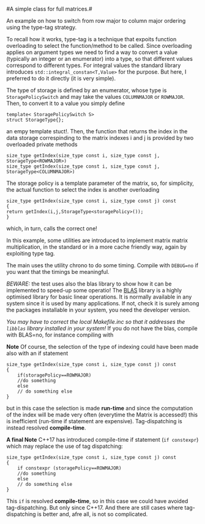 
#A simple class for full matrices.#

An example on how to switch from row major to column major ordering using the
type-tag strategy. 

To recall how it works, type-tag is a technique that expoits function
overloading to select the function/method to be called. Since
overloading applies on argument types we need to find a way to convert
a value (typically an integer or an enumerator) into a type, so that
different values correspond to different types. For integral values
the standard library introduces `std::integral_constan<T,Value>` for
the purpose. But here, I preferred to do it directly (it is very
simple).

The type of storage is defined by an enumerator, whose type is
`StoragePolicySwitch` and may take the values `COLUMNMAJOR` or `ROWMAJOR`. Then, to convert it to a value you simply define


    template< StoragePolicySwitch S>
    struct StorageType{};

an empy template stuct!.
Then, the function that returns the index in the data storage correspinding to the matrix indexes i and j is provided by two overloaded private methods

    
    size_type getIndex(size_type const i, size_type const j, StorageType<ROWMAJOR>)
    size_type getIndex(size_type const i, size_type const j, StorageType<COLUMNMAJOR>)

The storage policy is a template parameter of the matrix, so, for simplicity, 
the actual function to select the index is another overloading

    size_type getIndex(size_type const i, size_type const j) const
    {
    return getIndex(i,j,StorageType<storagePolicy>());
    }

which, in turn, calls the correct one!

In this example, some utilities are introduced to implement matrix matrix multiplication, in the standard or in a more cache friendly way, again by exploiting 
type tag.

The main uses the utility chrono to do some timing. Compile with `DEBUG=no` if you want that the timings be meaningful.

*BEWARE:* the test uses also the blas library to show how it can be
implemented to speed-up some operatio!  The
[BLAS](https://en.wikipedia.org/wiki/Basic_Linear_Algebra_Subprograms)
library is a highly optimised library for basic linear operations.  It
is normally available in any system since it is used by many
applications. If not, check it is surely among the packages
installable in your system, you need the developer version.

*You may have to correct the local Makefile.inc so that it addresses
the `libblas` library installed in your system!* If you do not have the
blas, compile with BLAS=no, for instance compiling with

**Note** Of course, the selection of the type of indexing could have been made also with an if statement


    size_type getIndex(size_type const i, size_type const j) const
    {
        if(storagePolicy==ROWMAJOR)
        //do something
        else
        // do something else
    }


but in this case the selection is made **run-time** and since the computation of the index will be made very often (everytime the Matrix is accessed!) this is 
inefficient (run-time if statement are expensive). Tag-dispatching is instead resolved **compile-time**.

**A final Note** C++17 has introduced compile-time if statement (`if constexpr`) which may replace the use of tag dispatching:

    
    size_type getIndex(size_type const i, size_type const j) const
    {
        if constexpr (storagePolicy==ROWMAJOR)
        //do something
        else
        // do something else
    }

This `if` is resolved **compile-time**, so in this case we could have avoided tag-dispatching. But only since C++17. And there are still cases where tag-dispatching is better and, afre all, is not so complicated.



